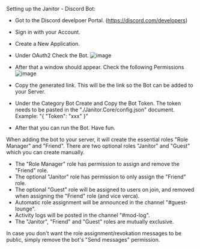 Setting up the Janitor - Discord Bot:

- Got to the Discord develpoer Portal. (https://discord.com/developers)
- Sign in with your Account.
- Create a New Application.
- Under OAuth2 Check the Bot.
![image](https://github.com/Fabloans/Janitor/assets/93011108/0c6414dd-92a9-4cca-8543-dc8d5dfda365)
- After that a window should appear. Check the following Permissions
![image](https://github.com/Fabloans/Janitor/assets/28175673/be634b00-f3dc-4c97-89c1-852b16d829be)

- Copy the generated link. This will be the link so the Bot can be added to your Server.

- Under the Category Bot Create and Copy the Bot Token. The token needs to be pasted in the "./Janitor.Core/config.json" document.
Example: "{
	"Token": "xxx"
}"

- After that you can run the Bot. Have fun.

When adding the bot to your server, it will create the essential roles "Role Manager" and "Friend".
There are two optional roles "Janitor" and "Guest" which you can create manually.

- The "Role Manager" role has permission to assign and remove the "Friend" role.
- The optional "Janitor" role has permission to only assign the "Friend" role.
- The optional "Guest" role will be assigned to users on join, and removed when assigning the "Friend" role (and vice verca).
- Automatic role assignment will be announced in the channel "#guest-lounge".
- Activity logs will be posted in the channel "#mod-log".
- The "Janitor", "Friend" and "Guest" roles are mutually exclusive.

In case you don't want the role assignment/revokation messages to be public, simply remove the bot's "Send messages" permission.

